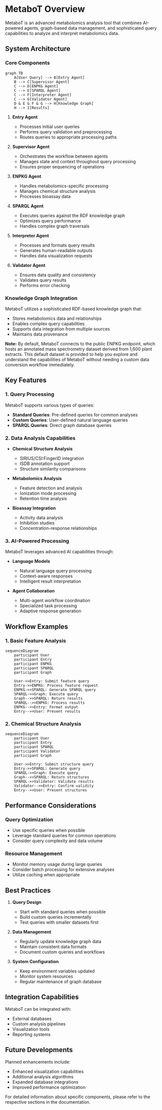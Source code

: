 # MetaboT Overview

MetaboT is an advanced metabolomics analysis tool that combines AI-powered agents, graph-based data management, and sophisticated query capabilities to analyze and interpret metabolomics data.

## System Architecture

### Core Components

```mermaid
graph TB
    A[User Query] --> B[Entry Agent]
    B --> C[Supervisor Agent]
    C --> D[ENPKG Agent]
    C --> E[SPARQL Agent]
    C --> F[Interpreter Agent]
    C --> G[Validator Agent]
    D & E & F & G --> H[Knowledge Graph]
    H --> I[Results]
```

1. **Entry Agent**
   - Processes initial user queries
   - Performs query validation and preprocessing
   - Routes queries to appropriate processing paths

2. **Supervisor Agent**
   - Orchestrates the workflow between agents
   - Manages state and context throughout query processing
   - Ensures proper sequencing of operations

3. **ENPKG Agent**
   - Handles metabolomics-specific processing
   - Manages chemical structure analysis
   - Processes bioassay data

4. **SPARQL Agent**
   - Executes queries against the RDF knowledge graph
   - Optimizes query performance
   - Handles complex graph traversals

5. **Interpreter Agent**
   - Processes and formats query results
   - Generates human-readable outputs
   - Handles data visualization requests

6. **Validator Agent**
   - Ensures data quality and consistency
   - Validates query results
   - Performs error checking

### Knowledge Graph Integration

MetaboT utilizes a sophisticated RDF-based knowledge graph that:

- Stores metabolomics data and relationships
- Enables complex query capabilities
- Supports data integration from multiple sources
- Maintains data provenance

**Note:** By default, MetaboT connects to the public ENPKG endpoint, which hosts an annotated mass spectrometry dataset derived from 1,600 plant extracts. This default dataset is provided to help you explore and understand the capabilities of MetaboT without needing a custom data conversion workflow immediately.

## Key Features

### 1. Query Processing

MetaboT supports various types of queries:

- **Standard Queries**: Pre-defined queries for common analyses
- **Custom Queries**: User-defined natural language queries
- **SPARQL Queries**: Direct graph database queries

### 2. Data Analysis Capabilities

- **Chemical Structure Analysis**
  - SIRIUS/CSI:FingerID integration
  - ISDB annotation support
  - Structure similarity comparisons

- **Metabolomics Analysis**
  - Feature detection and analysis
  - Ionization mode processing
  - Retention time analysis

- **Bioassay Integration**
  - Activity data analysis
  - Inhibition studies
  - Concentration-response relationships

### 3. AI-Powered Processing

MetaboT leverages advanced AI capabilities through:

- **Language Models**
  - Natural language query processing
  - Context-aware responses
  - Intelligent result interpretation

- **Agent Collaboration**
  - Multi-agent workflow coordination
  - Specialized task processing
  - Adaptive response generation

## Workflow Examples

### 1. Basic Feature Analysis

```mermaid
sequenceDiagram
    participant User
    participant Entry
    participant ENPKG
    participant SPARQL
    participant Graph

    User->>Entry: Submit feature query
    Entry->>ENPKG: Process feature request
    ENPKG->>SPARQL: Generate SPARQL query
    SPARQL->>Graph: Execute query
    Graph-->>SPARQL: Return results
    SPARQL-->>ENPKG: Process results
    ENPKG-->>Entry: Format output
    Entry-->>User: Present results
```

### 2. Chemical Structure Analysis

```mermaid
sequenceDiagram
    participant User
    participant Entry
    participant SPARQL
    participant Validator
    participant Graph

    User->>Entry: Submit structure query
    Entry->>SPARQL: Generate query
    SPARQL->>Graph: Execute query
    Graph-->>SPARQL: Return structures
    SPARQL->>Validator: Validate results
    Validator-->>Entry: Confirm validity
    Entry-->>User: Present structures
```

## Performance Considerations

### Query Optimization

- Use specific queries when possible
- Leverage standard queries for common operations
- Consider query complexity and data volume

### Resource Management

- Monitor memory usage during large queries
- Consider batch processing for extensive analyses
- Utilize caching when appropriate

## Best Practices

1. **Query Design**
   - Start with standard queries when possible
   - Build custom queries incrementally
   - Test queries with smaller datasets first

2. **Data Management**
   - Regularly update knowledge graph data
   - Maintain consistent data formats
   - Document custom queries and workflows

3. **System Configuration**
   - Keep environment variables updated
   - Monitor system resources
   - Regular maintenance of graph database

## Integration Capabilities

MetaboT can be integrated with:

- External databases
- Custom analysis pipelines
- Visualization tools
- Reporting systems

## Future Developments

Planned enhancements include:

- Enhanced visualization capabilities
- Additional analysis algorithms
- Expanded database integrations
- Improved performance optimization

For detailed information about specific components, please refer to the respective sections in the documentation.